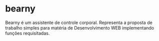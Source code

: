 # bearny
Bearny é um assistente de controle corporal. Representa a proposta de trabalho simples para matéria de Desenvolvimento WEB implementando funções requisitadas.

